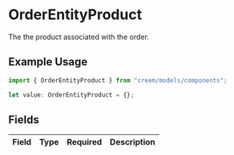 # OrderEntityProduct

The the product associated with the order.

## Example Usage

```typescript
import { OrderEntityProduct } from "creem/models/components";

let value: OrderEntityProduct = {};
```

## Fields

| Field       | Type        | Required    | Description |
| ----------- | ----------- | ----------- | ----------- |